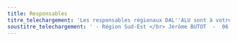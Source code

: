 ```yaml
---
title: Responsables
titre_telechargement: 'Les responsables régionaux DAL''ALU sont à votre service pour toute question complémentaire :'
soustitre_telechargement: ' - Région Sud-Est </br> Jérôme BUTOT  -  06 42 15 71 87   /   <a href="mailto:j.butot@dalalu.fr">j.butot@dalalu.fr</a> <br> - Région Sud-Ouest </br>  Stéphane MICHAUD - 06 71 39 73 30  /   <a href="mailto:s.michaud@dalalu.fr">s.michaud@dalalu.fr</a><br> - Région Nord-Est </br>  Jean-Marc WEISSLINGER - 06 08 71 83 89    /   <a href="mailto:jm.weisslinger@dalalu.fr">jm.weisslinger@dalalu.fr</a><br> - Région Nord-Ouest </br> Caroline PAVEC - 06 85 32 94 49    /   <a href="mailto:c.pavec@dalalu.fr">c.pavec@dalalu.fr</a>'
---
```


